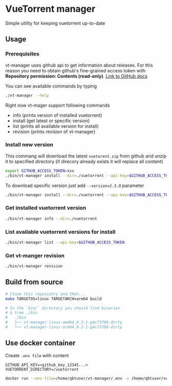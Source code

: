 # VueTorrent manager

Simple utility for keeping vuetorrent up-to-date

## Usage

### Prerequisites
vt-manager uses github api to get information about releases. For this reason you need to obtain github's fine-grained access token with **Repository permission: Contents (read-only)**. [Link to GitHub docs](https://docs.github.com/en/authentication/keeping-your-account-and-data-secure/managing-your-personal-access-tokens#creating-a-fine-grained-personal-access-token)

You can see available commands by typing
```sh
./vt-manager --help
```

Right now vt-mager support following commands
 - info (prints version of installed vuetorrent)
 - install (get latest or specific version)
 - list (prints all available version for install)
 - revision (prints revision of vt-manager)

### Install new version
This commang will download the latest `vuetorent.zip` from github and unzip it to specified directory (if direcory already exists it will replace all content)
```sh
export GITHUB_ACCESS_TOKEN=xxx
./bin/vt-manager install --dir=./vuetorrent --api-key=$GITHUB_ACCESS_TOKEN
```
To download specific version just add `--version=2.3.0` parameter
```sh 
./bin/vt-manager install --dir=./vuetorrent --api-key=$GITHUB_ACCESS_TOKEN --version=2.3.0
```

### Get installed vuetorrent version
```sh
./bin/vt-manager info --dir=./vuetorrent
```

### List available vuetorrent versions for install
```sh
./bin/vt-manager list --api-key=$GITHUB_ACCESS_TOKEN
```

### Get vt-manger revision
```sh
./bin/vt-manager revision
```

## Build from source

```sh
# Clone this reposiotry and then...
make TARGETOS=linux TARGETARCH=arm64 build

# In the `bin/` directory you should find binaries
# $ tree ./bin
#   ./bin
#   ├── vt-manager-linux-amd64_0.2-1-g4c73788-dirty
#   └── vt-manager-linux-arm64_0.2-1-g4c73788-dirty
```

## Use docker container

Create `.env file` with content

```
GITHUB_API_KEY=<github_key_12345...>
VUETORRENT_DIRECTORY=/vuetorrent
```

```sh
docker run --env-file=/home/qbtuser/vt-manager/.env -v /home/qbtuser/vuetorrent:/vuetorrent nikit0s/vuetorrent-manager:latest install
```